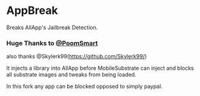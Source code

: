 # AppBreak
Breaks AllApp's Jailbreak Detection.

### Huge Thanks to [@PoomSmart](https://twitter.com/PoomSmart)
also thanks @Skylerk99(https://github.com/Skylerk99/)

It injects a library into AllApp before MobileSubstrate can inject and blocks all substrate images and tweaks from being loaded.

In this fork any app can be blocked opposed to simply paypal.
